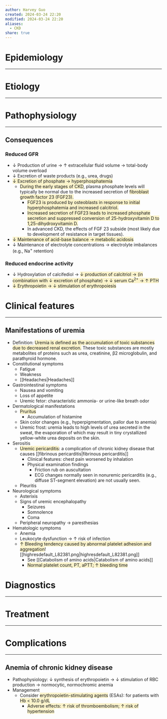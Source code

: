 ```yaml
---
author: Harvey Guo
created: 2024-03-24 22:20
modified: 2024-03-24 22:20
aliases:
  - CKD
share: true
---
```

# Epidemiology
---


# Etiology
---


# Pathophysiology
---
## Consequences
### Reduced GFR
- ↓ Production of urine → ↑ extracellular fluid volume → total-body volume overload
- ↓ Excretion of waste products (e.g., urea, drugs)
- <span style="background:rgba(240, 200, 0, 0.2)">↓ Excretion of phosphate → hyperphosphatemia</span>
	- <span style="background:rgba(240, 200, 0, 0.2)">During the early stages of CKD</span>, plasma phosphate levels will typically be normal due to the increased secretion of <span style="background:rgba(240, 200, 0, 0.2)">fibroblast growth factor 23 (FGF23).</span>  
		- <span style="background:rgba(240, 200, 0, 0.2)">FGF23 is produced by osteoblasts in response to initial hyperphosphatemia and increased calcitriol.</span>
		- <span style="background:rgba(240, 200, 0, 0.2)">Increased secretion of FGF23 leads to increased phosphate secretion and suppressed conversion of 25-hydroxyvitamin D to 1,25-dihydroxyvitamin D.</span>
		- In advanced CKD, the effects of FGF 23 subside (most likely due to development of resistance in target tissues).
- <span style="background:rgba(240, 200, 0, 0.2)">↓ Maintenance of acid-base balance  → metabolic acidosis</span>
- ↓ Maintenance of electrolyte concentrations → electrolyte imbalances (e.g., Na<sup>+</sup> retention)
### Reduced endocrine activity
- ↓ Hydroxylation of calcifediol → <span style="background:rgba(240, 200, 0, 0.2)">↓ production of calcitriol → (in combination with ↓ excretion of phosphate) → ↓ serum Ca<sup>2+</sup> → ↑ PTH</span>
- <span style="background:rgba(240, 200, 0, 0.2)">↓ Erythropoietin → ↓ stimulation of erythropoiesis</span>

# Clinical features
---
## Manifestations of uremia
- Definition: <span style="background:rgba(240, 200, 0, 0.2)">Uremia is defined as the accumulation of toxic substances due to decreased renal excretion.</span> These toxic substances are mostly metabolites of proteins such as urea, creatinine, β2 microglobulin, and parathyroid hormone.
- Constitutional symptoms
	- Fatigue
	- Weakness
	- [[Headaches|Headaches]]
- Gastrointestinal symptoms
	- Nausea and vomiting
	- Loss of appetite
	- Uremic fetor: characteristic ammonia- or urine-like breath odor
- Dermatological manifestations
	- <span style="background:rgba(240, 200, 0, 0.2)">Pruritus</span> 
		- Accumulation of histamine
	- Skin color changes (e.g., hyperpigmentation, pallor due to anemia)
	- Uremic frost: uremia leads to high levels of urea secreted in the sweat, the evaporation of which may result in tiny crystallized yellow-white urea deposits on the skin. 
- Serositis
	- <span style="background:rgba(240, 200, 0, 0.2)">Uremic pericarditis</span>: a complication of chronic kidney disease that causes [[fibrinous pericarditis|fibrinous pericarditis]]  
		- Clinical features: chest pain worsened by inhalation
		- Physical examination findings
			- Friction rub on auscultation
			- ECG changes normally seen in nonuremic pericarditis (e.g., diffuse ST-segment elevation) are not usually seen. 
	- Pleuritis
- Neurological symptoms
	- Asterixis
	- Signs of uremic encephalopathy
		- Seizures
		- Somnolence
		- Coma
	- Peripheral neuropathy → paresthesias
- Hematologic symptoms
	- Anemia
	- Leukocyte dysfunction → ↑ risk of infection
	- <span style="background:rgba(240, 200, 0, 0.2)">↑ Bleeding tendency caused by abnormal platelet adhesion and aggregation</span>![[highresdefault_L82381.png|highresdefault_L82381.png]]
		- See [[Catabolism of amino acids|Catabolism of amino acids]]
		- <span style="background:rgba(240, 200, 0, 0.2)">Normal platelet count, PT, aPTT; ↑ bleeding time</span>

# Diagnostics
---


# Treatment
---

# Complications
---
## Anemia of chronic kidney disease
- Pathophysiology: ↓ synthesis of erythropoietin → ↓ stimulation of RBC production → normocytic, normochromic anemia 
- Management
	- Consider <span style="background:rgba(240, 200, 0, 0.2)">erythropoietin-stimulating agents</span> (ESAs): for patients with <span style="background:rgba(240, 200, 0, 0.2)">Hb &lt; 10.0 g/dL</span>
		- <span style="background:rgba(240, 200, 0, 0.2)">Adverse effects: ↑ risk of thromboembolism; ↑ risk of hypertension</span>
